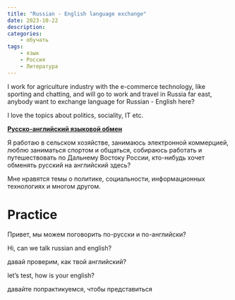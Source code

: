 ```yaml
---
title: "Russian - English language exchange"
date: 2023-10-22
description: 
categories:
    - обучать
tags:
    - язык
    - Россия
    - Литература
---
```



I work for agriculture industry with the e-commerce technology, like sporting and chatting, and will go to work and travel in Russia far east, anybody want to exchange language for Russian - English here? 

I love the topics about politics, sociality, IT etc.

[**Русско-английский языковой обмен**](https://www.mylanguageexchange.com/)

Я работаю в сельском хозяйстве, занимаюсь электронной коммерцией, люблю заниматься спортом и общаться, собираюсь работать и путешествовать по Дальнему Востоку России, кто-нибудь хочет обменять русский на английский здесь?

Мне нравятся темы о политике, социальности, информационных технологиях и многом другом.

# Practice

Привет, мы можем поговорить по-русски и по-английски?

Hi, can we talk  russian and english?

давай проверим, как твой английский?

let’s test, how is your english?

давайте попрактикуемся, чтобы представиться

